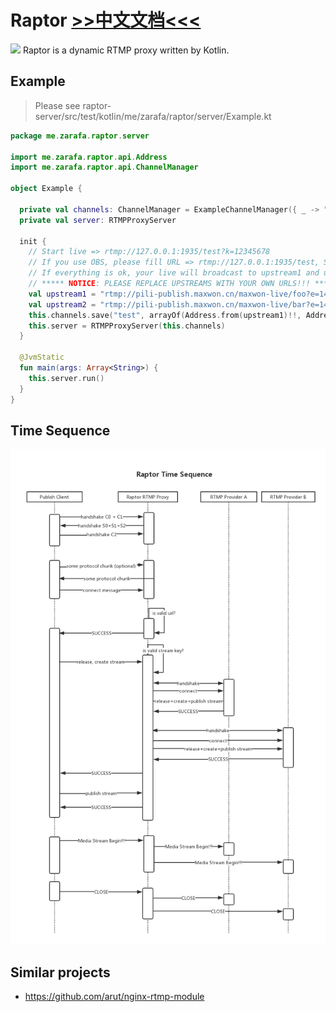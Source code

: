 # Raptor [>>中文文档<<<](./README.zh-CN.md)
[![](https://jitpack.io/v/jjeffcaii/raptor.svg)](https://jitpack.io/#jjeffcaii/raptor)
Raptor is a dynamic RTMP proxy written by Kotlin.

## Example
> Please see raptor-server/src/test/kotlin/me/zarafa/raptor/server/Example.kt
```kotlin
package me.zarafa.raptor.server

import me.zarafa.raptor.api.Address
import me.zarafa.raptor.api.ChannelManager

object Example {

  private val channels: ChannelManager = ExampleChannelManager({ _ -> "?k=12345678" })
  private val server: RTMPProxyServer

  init {
    // Start live => rtmp://127.0.0.1:1935/test?k=12345678
    // If you use OBS, please fill URL => rtmp://127.0.0.1:1935/test, StreamKey => ?k=12345678
    // If everything is ok, your live will broadcast to upstream1 and upstream2
    // ***** NOTICE: PLEASE REPLACE UPSTREAMS WITH YOUR OWN URLS!!! *****
    val upstream1 = "rtmp://pili-publish.maxwon.cn/maxwon-live/foo?e=1491469885&token=Thphesb5UQHYEMKQspI4LrUUKO3gWd47rEvGdHcK:j3cKLk84CYPx3koCQru6jlLoRO4="
    val upstream2 = "rtmp://pili-publish.maxwon.cn/maxwon-live/bar?e=1491469885&token=Thphesb5UQHYEMKQspI4LrUUKO3gWd47rEvGdHcK:j3cKLk84CYPx3koCQru6jlLoRO4="
    this.channels.save("test", arrayOf(Address.from(upstream1)!!, Address.from(upstream2)!!))
    this.server = RTMPProxyServer(this.channels)
  }

  @JvmStatic
  fun main(args: Array<String>) {
    this.server.run()
  }
}
```

## Time Sequence
![time_sequence_diagram](docs/timeseq.png "time_sequence")

## Similar projects
 - https://github.com/arut/nginx-rtmp-module
